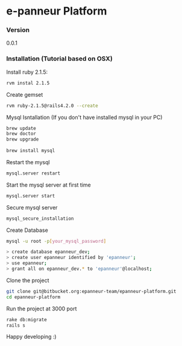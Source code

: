# e-panneur Platform    

### Version
0.0.1

### Installation (Tutorial based on OSX)

Install ruby 2.1.5:

```sh
rvm instal 2.1.5
```
Create gemset

```sh
rvm ruby-2.1.5@rails4.2.0 --create
```

Mysql Isntallation (If you don't have installed mysql in your PC)

```sh
brew update
brew doctor
brew upgrade
 	
brew install mysql
```

Restart the mysql 

```sh
mysql.server restart   
```

Start the mysql server at first time  

```sh
mysql.server start   
```

Secure mysql server   

```sh
mysql_secure_installation
```

Create Database
```sh
mysql -u root -p[your_mysql_password]

> create database epanneur_dev;
> create user epanneur identified by 'epanneur';
> use epanneur;
> grant all on epanneur_dev.* to 'epanneur'@localhost;
```

Clone the project

```sh
git clone git@bitbucket.org:epanneur-team/epanneur-platform.git
cd epanneur-platform
```

Run the project at 3000 port 
```sh
rake db:migrate
rails s 
```

Happy developing :) 



